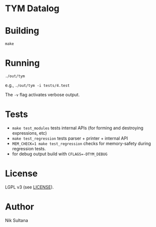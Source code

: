 # TYM Datalog

# Building
`make`

# Running
`./out/tym`

e.g., `./out/tym -i tests/4.test`

The `-v` flag activates verbose output.

# Tests
* `make test_modules` tests internal APIs (for forming and destroying expressions, etc)
* `make test_regression` tests parser + printer + internal API
* `MEM_CHECK=1 make test_regression` checks for memory-safety during regression tests.
* for debug output build with `CFLAGS=-DTYM_DEBUG`

# License
LGPL v3 (see [LICENSE](LICENSE)).

# Author
Nik Sultana

